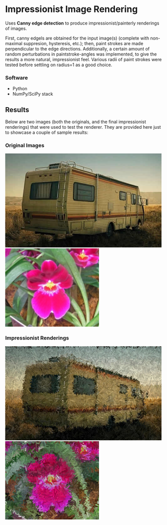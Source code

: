 # Impressionist Image Rendering
Uses **Canny edge detection** to produce impressionist/painterly renderings of images. 

First, canny edgels are obtained for the input image(s) (complete with non-maximal suppresion, hysteresis, etc.); then, paint strokes are made perpendicular to the edge directions. Additionally, a certain amount of random perturbations in paintstroke-angles was implemented, to give the results a more natural, impressionist feel. Various radii of paint strokes were tested before settling on radius=1 as a good choice.

### Software
- Python
- NumPy/SciPy stack

## Results
Below are two images (both the originals, and the final impressionist renderings) that were used to test the renderer. They are provided here just to showcase a couple of sample results:

### Original Images
<img src="/img/RV.jpg" width="500px" height="300px"/>

<img src="/img/orchid.jpg" width="300px" height="250px"/>

### Impressionist Renderings
<img src="/img/part6_RVoutput_rad1.png" width="500px" height="300px"/>

<img src="/img/part6_output_rad1.png" width="300px" height="250px"/>